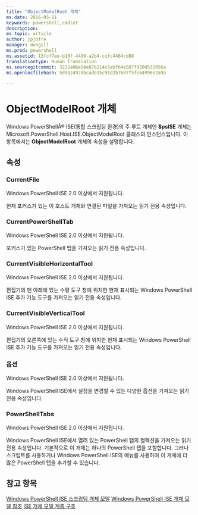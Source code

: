 ```yaml
---
title: "ObjectModelRoot 개체"
ms.date: 2016-05-11
keywords: powershell,cmdlet
description: 
ms.topic: article
author: jpjofre
manager: dongill
ms.prod: powershell
ms.assetid: 13fcf7ee-b18f-4499-a2b4-ccfc4484cd88
translationtype: Human Translation
ms.sourcegitcommit: 3222a0ba54e87b214c5ebf64e587f920d531956a
ms.openlocfilehash: 5d9b2492dbcade15c91d2b7687f5fc64998e2a9a

---
```


# ObjectModelRoot 개체
  Windows PowerShellÂ® ISE(통합 스크립팅 환경)의 주 루트 개체인 **$psISE** 개체는 Microsoft.PowerShell.Host.ISE.ObjectModelRoot 클래스의 인스턴스입니다. 이 항목에서는 **ObjectModelRoot** 개체의 속성을 설명합니다.

## 속성

### CurrentFile
  Windows PowerShell ISE 2.0 이상에서 지원됩니다. 

 현재 포커스가 있는 이 호스트 개체와 연결된 파일을 가져오는 읽기 전용 속성입니다.

### CurrentPowerShellTab
  Windows PowerShell ISE 2.0 이상에서 지원됩니다. 

 포커스가 있는 PowerShell 탭을 가져오는 읽기 전용 속성입니다.

### CurrentVisibleHorizontalTool
  Windows PowerShell ISE 2.0 이상에서 지원됩니다. 

 편집기의 맨 아래에 있는 수평 도구 창에 위치한 현재 표시되는 Windows PowerShell ISE 추가 기능 도구를 가져오는 읽기 전용 속성입니다.

### CurrentVisibleVerticalTool
  Windows PowerShell ISE 2.0 이상에서 지원됩니다. 

 편집기의 오른쪽에 있는 수직 도구 창에 위치한 현재 표시되는 Windows PowerShell ISE 추가 기능 도구를 가져오는 읽기 전용 속성입니다.

### 옵션
  Windows PowerShell ISE 2.0 이상에서 지원됩니다. 

 Windows PowerShell ISE에서 설정을 변경할 수 있는 다양한 옵션을 가져오는 읽기 전용 속성입니다.

### PowerShellTabs
  Windows PowerShell ISE 2.0 이상에서 지원됩니다. 

 Windows PowerShell ISE에서 열려 있는 PowerShell 탭의 컬렉션을 가져오는 읽기 전용 속성입니다. 기본적으로 이 개체는 하나의 PowerShell 탭을 포함합니다. 그러나 스크립트를 사용하거나 Windows PowerShell ISE의 메뉴를 사용하여 이 개체에 더 많은 PowerShell 탭을 추가할 수 있습니다.

## 참고 항목
 [Windows PowerShell ISE 스크립팅 개체 모델](The-Windows-PowerShell-ISE-Scripting-Object-Model.md) 
 [Windows PowerShell ISE 개체 모델 참조](Windows-PowerShell-ISE-Object-Model-Reference.md) 
 [ISE 개체 모델 계층 구조](The-ISE-Object-Model-Hierarchy.md)

  



<!--HONumber=Aug16_HO4-->


